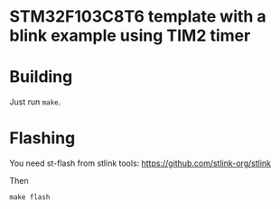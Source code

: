 # STM32F103C8T6 template with a blink example using TIM2 timer

# Building

Just run ```make```.

# Flashing

You need st-flash from stlink tools: https://github.com/stlink-org/stlink

Then

```make flash```



